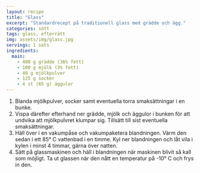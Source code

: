 ```yaml
---
layout: recipe
title: "Glass"
excerpt: "Standardrecept på traditionell glass med grädde och ägg."
categories: sött
tags: glass, efterrätt
img: assets/img/glass.jpg
servings: 1 sats
ingredients:
  main:
    - 400 g grädde (36% fett)
    - 100 g mjölk (3% fett)
    - 40 g mjölkpulver
    - 125 g socker
    - 4 st (65 g) äggulor
---
```


1. Blanda mjölkpulver, socker samt eventuella torra smaksättningar i en bunke.
2. Vispa därefter efterhand ner grädde, mjölk och äggulor i bunken för att
   undvika att mjölkpulvret klumpar sig. Tillsätt till sist eventuella
   smaksättningar.
3. Häll över i en vakumpåse och vakumpaketera blandningen. Värm den sedan i ett
   85° C vattenbad i en timme. Kyl ner blandningen och låt vila i kylen i minst
   4 timmar, gärna över natten.
4. Sätt på glassmaskinen och häll i blandningen när maskinen blivit så kall som
   möjligt. Ta ut glassen när den nått en temperatur på -10° C och frys in den.
